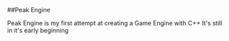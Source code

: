 ##Peak Engine

Peak Engine is my first attempt at creating a Game Engine with C++
It's still in it's early beginning
